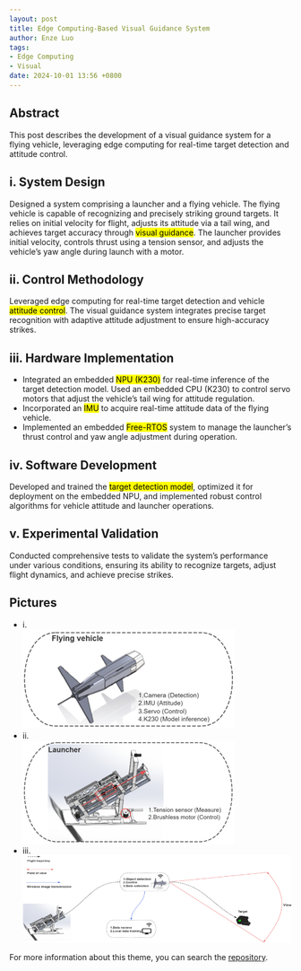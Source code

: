 ```yaml
---
layout: post
title: Edge Computing-Based Visual Guidance System
author: Enze Luo
tags:
- Edge Computing
- Visual
date: 2024-10-01 13:56 +0800
---
```

## Abstract
This post describes the development of a visual guidance system for a flying vehicle, leveraging edge computing for real-time target detection and attitude control.
<!--more-->

## i. System Design
Designed a system comprising a launcher and a flying vehicle. The flying vehicle is capable of recognizing and precisely striking ground targets. It relies on initial velocity for flight, adjusts its attitude via a tail wing, and achieves target accuracy through <mark>visual guidance</mark>. The launcher provides initial velocity, controls thrust using a tension sensor, and adjusts the vehicle’s yaw angle during launch with a motor.

## ii.	Control Methodology
Leveraged edge computing for real-time target detection and vehicle <mark>attitude control</mark>. The visual guidance system integrates precise target recognition with adaptive attitude adjustment to ensure high-accuracy strikes.

## iii.	Hardware Implementation
- Integrated an embedded <mark>NPU (K230)</mark> for real-time inference of the target detection model.
Used an embedded CPU (K230) to control servo motors that adjust the vehicle’s tail wing for attitude regulation.
- Incorporated an <mark>IMU</mark> to acquire real-time attitude data of the flying vehicle.
- Implemented an embedded <mark>Free-RTOS</mark> system to manage the launcher’s thrust control and yaw angle adjustment during operation.

## iv.	Software Development
Developed and trained the <mark>target detection model</mark>, optimized it for deployment on the embedded NPU, and implemented robust control algorithms for vehicle attitude and launcher operations.

## v.	Experimental Validation
Conducted comprehensive tests to validate the system’s performance under various conditions, ensuring its ability to recognize targets, adjust flight dynamics, and achieve precise strikes.

## Pictures
- i.  
![dart-single.png](https://raw.githubusercontent.com/sos-xiaobai/sos-xiaobai.github.io/master/pictures/dart-single.png)
- ii.  
![dart-single-2.png](https://raw.githubusercontent.com/sos-xiaobai/sos-xiaobai.github.io/master/pictures/dart-single-2.png)
- iii.  
![dart_sum.png](https://raw.githubusercontent.com/sos-xiaobai/sos-xiaobai.github.io/master/pictures/dart-sum.png)

For more information about this theme, you can search the [repository](https://github.com/ZLLCmosasaurus/RMUC-2025/tree/M58-Dart).
